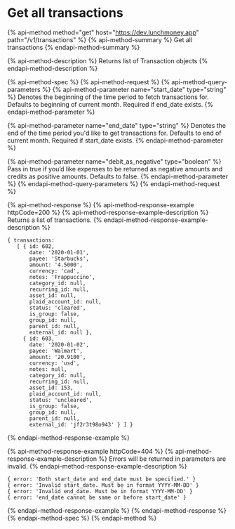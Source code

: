 # Get all transactions

{% api-method method="get" host="https://dev.lunchmoney.app" path="/v1/transactions" %}
{% api-method-summary %}
Get all transactions
{% endapi-method-summary %}

{% api-method-description %}
Returns list of Transaction objects
{% endapi-method-description %}

{% api-method-spec %}
{% api-method-request %}
{% api-method-query-parameters %}
{% api-method-parameter name="start\_date" type="string" %}
Denotes the beginning of the time period to fetch transactions for. Defaults to beginning of current month. Required if end\_date exists.
{% endapi-method-parameter %}

{% api-method-parameter name="end\_date" type="string" %}
Denotes the end of the time period you'd like to get transactions for. Defaults to end of current month. Required if start\_date exists.
{% endapi-method-parameter %}

{% api-method-parameter name="debit\_as\_negative" type="boolean" %}
Pass in true if you’d like expenses to be returned as negative amounts and credits as positive amounts. Defaults to false.
{% endapi-method-parameter %}
{% endapi-method-query-parameters %}
{% endapi-method-request %}

{% api-method-response %}
{% api-method-response-example httpCode=200 %}
{% api-method-response-example-description %}
Returns a list of transactions.
{% endapi-method-response-example-description %}

```text
{ transactions:
   [ { id: 602,
       date: '2020-01-01',
       payee: 'Starbucks',
       amount: '4.5000',
       currency: 'cad',
       notes: 'Frappuccino',
       category_id: null,
       recurring_id: null,
       asset_id: null,
       plaid_account_id: null,
       status: 'cleared',
       is_group: false,
       group_id: null,
       parent_id: null,
       external_id: null },
     { id: 603,
       date: '2020-01-02',
       payee: 'Walmart',
       amount: '20.9100',
       currency: 'usd',
       notes: null,
       category_id: null,
       recurring_id: null,
       asset_id: 153,
       plaid_account_id: null,
       status: 'uncleared',
       is_group: false,
       group_id: null,
       parent_id: null,
       external_id: 'jf2r3t98o943' } ] }
```
{% endapi-method-response-example %}

{% api-method-response-example httpCode=404 %}
{% api-method-response-example-description %}
Errors will be returned in parameters are invalid.
{% endapi-method-response-example-description %}

```text
{ error: 'Both start_date and end_date must be specified.' }
{ error: 'Invalid start_date. Must be in format YYYY-MM-DD' }
{ error: 'Invalid end_date. Must be in format YYYY-MM-DD' }
{ error: 'end_date cannot be same or before start_date' }
```
{% endapi-method-response-example %}
{% endapi-method-response %}
{% endapi-method-spec %}
{% endapi-method %}

